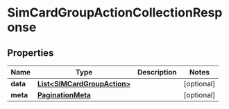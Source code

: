 

# SimCardGroupActionCollectionResponse


## Properties

Name | Type | Description | Notes
------------ | ------------- | ------------- | -------------
**data** | [**List&lt;SIMCardGroupAction&gt;**](SIMCardGroupAction.md) |  |  [optional]
**meta** | [**PaginationMeta**](PaginationMeta.md) |  |  [optional]



